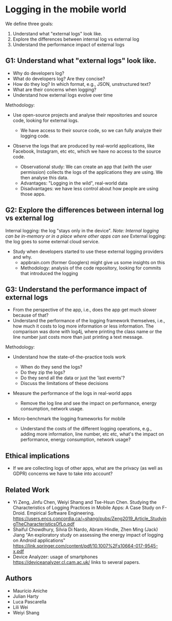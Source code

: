 # Logging in the mobile world

We define three goals:

1. Understand what "external logs" look like.
1. Explore the differences between internal log vs external log
1. Understand the performance impact of external logs

## G1: Understand what "external logs" look like.

* Why do developers log?
* What do developers log? Are they concise?
* How do they log? In which format, e.g., JSON, unstructured text?
* What are their concerns when logging?
* Understand how external logs evolve over time

Methodology:

* Use open-source projects and analyse their repositories and source code, looking for external logs.
	* We have access to their source code, so we can fully analyze their logging code.

* Observe the logs that are produced by real-world applications, like Facebook, Instagram, etc etc, which we have no access to the source code.
	* Observational study: We can create an app that (with the user permission) collects the logs of the applications they are using. We then analyse this data.
	* Advantages: "Logging in the wild", real-world data
	* Disadvantages: we have less control about how people are using those apps.


## G2: Explore the differences between internal log vs external log

Internal logging: the log "stays only in the device". _Note: Internal logging can be in-memory or in a place where other apps can see_
External logging: the log goes to some external cloud service.

* Study when developers started to use these external logging providers and why.
	* appbrain.com (former Googlers) might give us some insights on this
	* Methodology: analysis of the code repository, looking for commits that introduced the logging


## G3: Understand the performance impact of external logs

* From the perspective of the app, i.e., does the app get much slower because of that?
* Understand the performance of the logging framework themselves, i.e., how much it costs to log more information or less information. The comparison was done with log4j, where printing the class name or the line number just costs more than just printing a text message.

Methodology:

* Understand how the state-of-the-practice tools work
	* When do they send the logs?
	* Do they zip the logs?
	* Do they send all the data or just the 'last events'?
	* Discuss the limitations of these decisions

* Measure the performance of the logs in real-world apps
	* Remove the log line and see the impact on performance, energy consumption, network usage.

* Micro-benchmark the logging frameworks for mobile
	* Understand the costs of the different logging operations, e.g., adding more information, line number, etc etc, what's the impact on performance, energy consumption, network usage?



## Ethical implications

* If we are collecting logs of other apps, what are the privacy (as well as GDPR) concerns we have to take into account?

## Related Work

* Yi Zeng, Jinfu Chen, Weiyi Shang and Tse-Hsun Chen. Studying the Characteristics of Logging Practices in Mobile Apps: A Case Study on F-Droid. Empirical Software Engineering. 
https://users.encs.concordia.ca/~shang/pubs/Zeng2019_Article_StudyingTheCharacteristicsOfLo.pdf
* Shaiful Chowdhury, Silvia Di Nardo, Abram Hindle, Zhen Ming (Jack) Jiang "An exploratory study on assessing the energy impact of logging on Android applications" https://link.springer.com/content/pdf/10.1007%2Fs10664-017-9545-x.pdf
* Device Analyzer: usage of smartphones https://deviceanalyzer.cl.cam.ac.uk/ links to several papers.

## Authors

* Maurício Aniche
* Julian Harty
* Luca Pascarella
* Lili Wei
* Weiyi Shang

